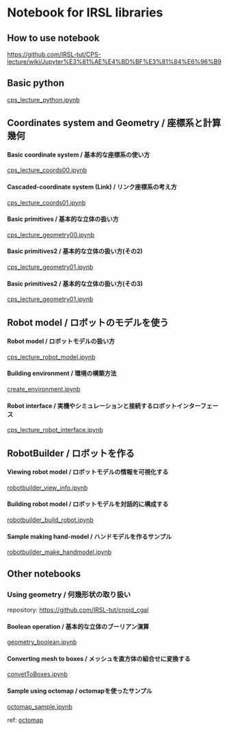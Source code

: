 # Notebook for IRSL libraries

## How to use notebook

https://github.com/IRSL-tut/CPS-lecture/wiki/Jupyter%E3%81%AE%E4%BD%BF%E3%81%84%E6%96%B9

## Basic python
[cps_lecture_python.ipynb](https://github.com/IRSL-tut/CPS-lecture/blob/main/notebooks/cps_lecture_python.ipynb)

## Coordinates system and Geometry / 座標系と計算幾何

#### Basic coordinate system / 基本的な座標系の使い方
[cps_lecture_coords00.ipynb](https://github.com/IRSL-tut/CPS-lecture/blob/main/notebooks/cps_lecture_coords00.ipynb)

#### Cascaded-coordinate system (Link) / リンク座標系の考え方
[cps_lecture_coords01.ipynb](https://github.com/IRSL-tut/CPS-lecture/blob/main/notebooks/cps_lecture_coords01.ipynb)

#### Basic primitives / 基本的な立体の扱い方
[cps_lecture_geometry00.ipynb](https://github.com/IRSL-tut/CPS-lecture/blob/main/notebooks/cps_lecture_geometry00.ipynb)

#### Basic primitives2 / 基本的な立体の扱い方(その2)
[cps_lecture_geometry01.ipynb](https://github.com/IRSL-tut/CPS-lecture/blob/main/notebooks/cps_lecture_geometry01.ipynb) 

#### Basic primitives2 / 基本的な立体の扱い方(その3)
[cps_lecture_geometry01.ipynb](https://github.com/IRSL-tut/CPS-lecture/blob/main/notebooks/cps_lecture_geometry02.ipynb) 

## Robot model / ロボットのモデルを使う

#### Robot model / ロボットモデルの扱い方
[cps_lecture_robot_model.ipynb](https://github.com/IRSL-tut/CPS-lecture/blob/main/notebooks/cps_lecture_robot_model.ipynb)

#### Building environment / 環境の構築方法
[create_environment.ipynb](https://github.com/IRSL-tut/CPS-lecture/blob/main/notebooks/create_environment.ipynb)

#### Robot interface / 実機やシミュレーションと接続するロボットインターフェース
[cps_lecture_robot_interface.ipynb](https://github.com/IRSL-tut/CPS-lecture/blob/main/notebooks/cps_lecture_robot_interface.ipynb)


## RobotBuilder / ロボットを作る

#### Viewing robot model / ロボットモデルの情報を可視化する
[robotbuilder_view_info.ipynb](https://github.com/IRSL-tut/CPS-lecture/blob/main/notebooks/robotbuilder_view_info.ipynb)

#### Building robot model / ロボットモデルを対話的に構成する
[robotbuilder_build_robot.ipynb](https://github.com/IRSL-tut/CPS-lecture/blob/main/notebooks/robotbuilder_build_robot.ipynb)

#### Sample making hand-model / ハンドモデルを作るサンプル
[robotbuilder_make_handmodel.ipynb](https://github.com/IRSL-tut/CPS-lecture/blob/main/notebooks/robotbuilder_make_handmodel.ipynb)

## Other notebooks

### Using geometry / 何幾形状の取り扱い

repository: https://github.com/IRSL-tut/cnoid_cgal

#### Boolean operation / 基本的な立体のブーリアン演算
[geometry_boolean.ipynb](https://github.com/IRSL-tut/cnoid_cgal/blob/main/example/geometry_boolean.ipynb)

#### Converting mesh to boxes / メッシュを直方体の組合せに変換する
[convetToBoxes.ipynb](https://github.com/IRSL-tut/cnoid_cgal/blob/main/example/convetToBoxes.ipynb)

#### Sample using octomap / octomapを使ったサンプル
[octomap_sample.ipynb](https://github.com/IRSL-tut/cnoid_cgal/blob/main/example/octomap_sample.ipynb)

ref: [octomap](https://github.com/OctoMap/octomap)
